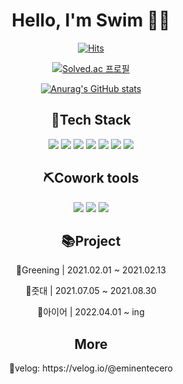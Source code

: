 <div align="center">

  # Hello, I'm Swim 🏊‍♀

[![Hits](https://hits.seeyoufarm.com/api/count/incr/badge.svg?url=https%3A%2F%2Fgithub.com%2Feminentecero%2Fhit-counter&count_bg=%233175C6&title_bg=%238BB8F5&icon=&icon_color=%23000000&title=hits&edge_flat=false)](https://github.com/eminentecero)

[![Solved.ac
프로필](http://mazassumnida.wtf/api/mini/generate_badge?boj=rlatndud0515)](https://solved.ac/rlatndud0515)

  [![Anurag's GitHub stats](https://github-readme-stats.vercel.app/api?username=eminentecero)](https://github.com/anuraghazra/github-readme-stats)

  <h2>🔧Tech Stack</h2>

  <img src="https://img.shields.io/badge/Android-blueviolet?style=flat&logo=Android&logoColor=Black"/></a> 
  <img src="https://img.shields.io/badge/Node.js-blueviolet?style=flat&logo=Node.js&logoColor=Black"/></a> 
  <img src="https://img.shields.io/badge/AWS-blueviolet?style=flat&logo=Amazon AWS&logoColor=Black"/></a> 
  <img src="https://img.shields.io/badge/Google Cloud-blueviolet?style=flat&logo=Google Cloud&logoColor=Black"/></a>
  <img src="https://img.shields.io/badge/MySQL-blueviolet?style=flat&logo=MySQL&logoColor=Black"/></a> 
  <img src="https://img.shields.io/badge/MongoDB-blueviolet?style=flat&logo=MongoDB&logoColor=Black"/></a> 
  <img src="https://img.shields.io/badge/npm-blueviolet?style=flat&logo=npm&logoColor=Black"/></a> 



  <h2>⛏Cowork tools</h2>

  <img src="https://img.shields.io/badge/Github-blueviolet?style=flat&logo=GitHub&logoColor=Black"/></a> 
  <img src="https://img.shields.io/badge/Slack-blueviolet?style=flat&logo=Slack&logoColor=Black"/></a> 
  <img src="https://img.shields.io/badge/Notion-blueviolet?style=flat&logo=Notion&logoColor=Black"/></a> 


  <h2>📚Project</h2>

  📌Greening | 2021.02.01 ~ 2021.02.13

  📌줏대 | 2021.07.05 ~ 2021.08.30

  📌아이어 | 2022.04.01 ~ ing

<h2>More</h2>
🤍velog: https://velog.io/@eminentecero



</div>

